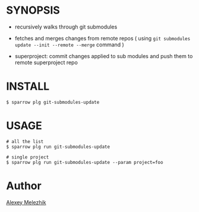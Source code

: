 # SYNOPSIS

* recursively walks through git submodules

* fetches and merges changes from remote repos ( using `git submodules update --init --remote --merge` command )

* superproject: commit changes applied to sub modules and push them to remote superproject repo

# INSTALL

    $ sparrow plg git-submodules-update

# USAGE

    # all the list
    $ sparrow plg run git-submodules-update

    # single project
    $ sparrow plg run git-submodules-update --param project=foo 

# Author

[Alexey Melezhik](mailto:melezhik@gmail.com)

